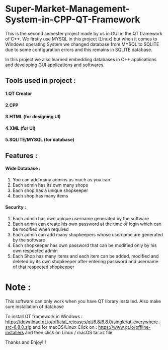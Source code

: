 # Super-Market-Management-System-in-CPP-QT-Framework

This is the second semester project made by us in GUI in the QT framework of C++.
We firstly use MYSQL in this project (Linux) but when it comes to Windows operating System we changed database from MYSQL to SQLITE due to some configuration errors and this remains in SQLITE database.

In this project we also learned embedding databases in C++ applications and developing GUI applications and softwares.

## Tools used in project :
#### 1.QT Creator
#### 2.CPP
#### 3.HTML (for designing UI)
#### 4.XML (for UI)
#### 5.SQLITE/MYSQL (for database)

## Features :
#### Wide Database :
1. You can add many admins as much as you can
2. Each admin has its own many shops
3. Each shop has a unique shopkeeper
4. Each shop has many items

#### Security :
1. Each admin has own unique username generated by the software
2. Each admin can create his own password at the time of login which can be modified when required
3. Each admin can add many shopkeepers whose username are generated by the software
4. Each shopkeeper has own password that can be modified only by his own respected admin
5. Each Shop has many items and each item can be added, modified and deleted by its own shopkeeper after entering password and username of that respected shopkeeper

# Note :

This software can only work when you have QT library installed. Also make sure installation of database

To install QT framework in Windows : https://download.qt.io/official_releases/qt/6.8/6.8.0/single/qt-everywhere-src-6.8.0.zip
and for macOS/Linux Click on : https://www.qt.io/offline-installers
and then click on Linux / macOS tar.xz file

Thanks and Enjoy!!!
